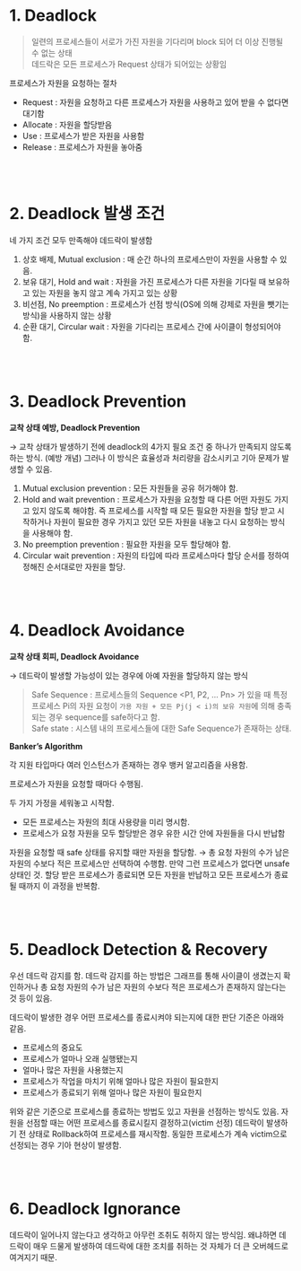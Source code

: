 # 1. **Deadlock**

> 일련의 프로세스들이 서로가 가진 자원을 기다리며 block 되어 더 이상 진행될 수 없는 상태<br/>
데드락은 모든 프로세스가 Request 상태가 되어있는 상황임
> 

프로세스가 자원을 요청하는 절차

- Request : 자원을 요청하고 다른 프로세스가 자원을 사용하고 있어 받을 수 없다면 대기함
- Allocate : 자원을 할당받음
- Use : 프로세스가 받은 자원을 사용함
- Release : 프로세스가 자원을 놓아줌

<br/><br/>

# 2. **Deadlock** 발생 조건

네 가지 조건 모두 만족해야 데드락이 발생함

1. 상호 배제, Mutual exclusion : 매 순간 하나의 프로세스만이 자원을 사용할 수 있음.
2. 보유 대기, Hold and wait : 자원을 가진 프로세스가 다른 자원을 기다릴 때 보유하고 있는 자원을 놓지 않고 계속 가지고 있는 상황
3. 비선점, No preemption : 프로세스가 선점 방식(OS에 의해 강제로 자원을 뺏기는 방식)을 사용하지 않는 상황
4. 순환 대기, Circular wait : 자원을 기다리는 프로세스 간에 사이클이 형성되어야 함. 

<br/><br/>

# 3. **Deadlock Prevention**

**교착 상태 예방, Deadlock Prevention**

→ 교착 상태가 발생하기 전에 deadlock의 4가지 필요 조건 중 하나가 만족되지 않도록 하는 방식. (예방 개념) 그러나 이 방식은 효율성과 처리량을 감소시키고 기아 문제가 발생할 수 있음. 

1. Mutual exclusion prevention : 모든 자원들을 공유 허가해야 함. 
2. Hold and wait prevention : 프로세스가 자원을 요청할 때 다른 어떤 자원도 가지고 있지 않도록 해야함. 즉 프로세스를 시작할 때 모든 필요한 자원을 할당 받고 시작하거나 자원이 필요한 경우 가지고 있던 모든 자원을 내놓고 다시 요청하는 방식을 사용해야 함. 
3. No preemption prevention : 필요한 자원을 모두 할당해야 함. 
4. Circular wait prevention : 자원의 타입에 따라 프로세스마다 할당 순서를 정하여 정해진 순서대로만 자원을 할당. 

<br/><br/>

# 4. Deadlock Avoidance

**교착 상태 회피, Deadlock Avoidance**

→ 데드락이 발생할 가능성이 있는 경우에 아예 자원을 할당하지 않는 방식

> Safe Sequence : 프로세스들의 Sequence <P1, P2, … Pn> 가 있을 때 특정 프로세스 Pi의 자원 요청이 `가용 자원 + 모든 Pj(j < i)의 보유 자원`에 의해 충족되는 경우 sequence를 safe하다고 함. <br/> 
Safe state : 시스템 내의 프로세스들에 대한 Safe Sequence가 존재하는 상태.
> 

**Banker’s Algorithm**

각 지원 타입마다 여러 인스턴스가 존재하는 경우 뱅커 알고리즘을 사용함. 

프로세스가 자원을 요청할 때마다 수행됨. 

두 가지 가정을 세워놓고 시작함.

- 모든 프로세스는 자원의 최대 사용량을 미리 명시함.
- 프로세스가 요청 자원을 모두 할당받은 경우 유한 시간 안에 자원들을 다시 반납함

자원을 요청할 때 safe 상태를 유지할 때만 자원을 할당함. → 총 요청 자원의 수가 남은 자원의 수보다 적은 프로세스만 선택하여 수행함. 만약 그런 프로세스가 없다면 unsafe 상태인 것. 할당 받은 프로세스가 종료되면 모든 자원을 반납하고 모든 프로세스가 종료될 때까지 이 과정을 반복함. 

<br/><br/>

# 5. Deadlock Detection & Recovery

우선 데드락 감지를 함. 데드락 감지를 하는 방법은 그래프를 통해 사이클이 생겼는지 확인하거나 총 요청 자원의 수가 남은 자원의 수보다 적은 프로세스가 존재하지 않는다는 것 등이 있음. 

데드락이 발생한 경우 어떤 프로세스를 종료시켜야 되는지에 대한 판단 기준은 아래와 같음.

- 프로세스의 중요도
- 프로세스가 얼마나 오래 실행됐는지
- 얼마나 많은 자원을 사용했는지
- 프로세스가 작업을 마치기 위해 얼마나 많은 자원이 필요한지
- 프로세스가 종료되기 위해 얼마나 많은 자원이 필요한지

위와 같은 기준으로 프로세스를 종료하는 방법도 있고 자원을 선점하는 방식도 있음. 자원을 선점할 때는 어떤 프로세스를 종료시킬지 결정하고(victim 선정) 데드락이 발생하기 전 상태로 Rollback하여 프로세스를 재시작함. 동일한 프로세스가 계속 victim으로 선정되는 경우 기아 현상이 발생함.

<br/><br/>

# 6. Deadlock Ignorance

데드락이 일어나지 않는다고 생각하고 아무런 조취도 취하지 않는 방식임. 왜냐하면 데드락이 매우 드물게 발생하여 데드락에 대한 조치를 취하는 것 자체가 더 큰 오버헤드로 여겨지기 때문.
